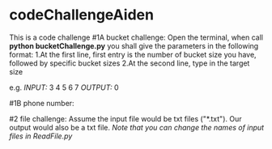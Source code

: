 # codeChallengeAiden
This is a code challenge 
#1A bucket challenge:
Open the terminal, when call __python bucketChallenge.py__
you shall give the parameters in the following format:
1.At the first line, first entry is the number of 
bucket size you have, followed by specific bucket sizes
2.At the second line, type in the target size

e.g.
_INPUT:_
3 4 5 6
7
_OUTPUT:_
0

#1B phone number:



#2 file challenge:
Assume the input file would be txt files ("*.txt").
Our output would also be a txt file.
_Note that you can change the names of input files in ReadFile.py_
